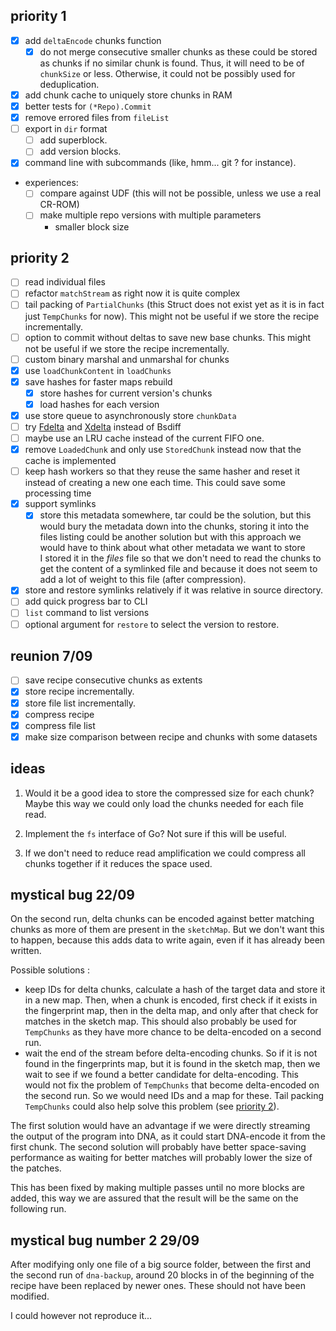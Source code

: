 priority 1
----------
- [x] add `deltaEncode` chunks function
    - [x] do not merge consecutive smaller chunks as these could be stored as
        chunks if no similar chunk is found. Thus, it will need to be of
        `chunkSize` or less. Otherwise, it could not be possibly used for
        deduplication.
- [x] add chunk cache to uniquely store chunks in RAM
- [x] better tests for `(*Repo).Commit`
- [x] remove errored files from `fileList`
- [ ] export in `dir` format
    - [ ] add superblock.
    - [ ] add version blocks.
- [x] command line with subcommands (like, hmm... git ? for instance).
- experiences:
    - [ ] compare against UDF (this will not be possible, unless we use a real
        CR-ROM)
    - [ ] make multiple repo versions with multiple parameters
        - smaller block size

priority 2
----------
- [ ] read individual files
- [ ] refactor `matchStream` as right now it is quite complex
- [ ] tail packing of `PartialChunks` (this Struct does not exist yet as it is
    in fact just `TempChunks` for now).
    This might not be useful if we store the recipe incrementally.
- [ ] option to commit without deltas to save new base chunks.
    This might not be useful if we store the recipe incrementally.
- [ ] custom binary marshal and unmarshal for chunks
- [x] use `loadChunkContent` in `loadChunks`
- [x] save hashes for faster maps rebuild
    - [x] store hashes for current version's chunks
    - [x] load hashes for each version
- [x] use store queue to asynchronously store `chunkData`
- [ ] try [Fdelta](https://github.com/amlwwalker/fdelta) and
    [Xdelta](https://github.com/nine-lives-later/go-xdelta) instead of Bsdiff
- [ ] maybe use an LRU cache instead of the current FIFO one.
- [x] remove `LoadedChunk` and only use `StoredChunk` instead now that the cache
    is implemented
- [ ] keep hash workers so that they reuse the same hasher and reset it instead
    of creating a new one each time. This could save some processing time
- [x] support symlinks
    - [x] store this metadata somewhere, tar could be the solution, but this
        would bury the metadata down into the chunks, storing it into the files
        listing could be another solution but with this approach we would have
        to think about what other metadata we want to store  
        I stored it in the _files_ file so that we don't need to read the chunks
        to get the content of a symlinked file and because it does not seem to
        add a lot of weight to this file (after compression).
- [x] store and restore symlinks relatively if it was relative in source
    directory.
- [ ] add quick progress bar to CLI
- [ ] `list` command to list versions
- [ ] optional argument for `restore` to select the version to restore.

reunion 7/09
------------
- [ ] save recipe consecutive chunks as extents
- [x] store recipe incrementally.
- [x] store file list incrementally.
- [x] compress recipe
- [x] compress file list
- [x] make size comparison between recipe and chunks with some datasets

ideas
-----
1. Would it be a good idea to store the compressed size for each chunk?
    Maybe this way we could only load the chunks needed for each file read.

2. Implement the `fs` interface of Go? Not sure if this will be useful.

3. If we don't need to reduce read amplification we could compress all chunks 
    together if it reduces the space used.

mystical bug 22/09
------------------

On the second run, delta chunks can be encoded against better matching chunks as
more of them are present in the `sketchMap`. But we don't want this to happen,
because this adds data to write again, even if it has already been written.

Possible solutions :

- keep IDs for delta chunks, calculate a hash of the target data and store it in
    a new map. Then, when a chunk is encoded, first check if it exists in
    the fingerprint map, then in the delta map, and only after that check for
    matches in the sketch map.
    This should also probably be used for `TempChunks` as they have more chance
    to be delta-encoded on a second run.
- wait the end of the stream before delta-encoding chunks. So if it is not found
    in the fingerprints map, but it is found in the sketch map, then we wait to
    see if we found a better candidate for delta-encoding.
    This would not fix the problem of `TempChunks` that become delta-encoded on
    the second run. So we would need IDs and a map for these. Tail packing
    `TempChunks` could also help solve this problem
    (see [priority 2](#priority-2)).

The first solution would have an advantage if we were directly streaming the
output of the program into DNA, as it could start DNA-encode it from the first
chunk. The second solution will probably have better space-saving performance as
waiting for better matches will probably lower the size of the patches.

This has been fixed by making multiple passes until no more blocks are added,
this way we are assured that the result will be the same on the following run.

mystical bug number 2 29/09
---------------------------

After modifying only one file of a big source folder, between the first and the
second run of `dna-backup`, around 20 blocks in of the beginning of the recipe
have been replaced by newer ones. These should not have been modified.

I could however not reproduce it...

